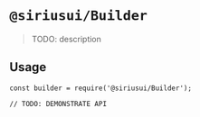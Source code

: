 # `@siriusui/Builder`

> TODO: description

## Usage

```
const builder = require('@siriusui/Builder');

// TODO: DEMONSTRATE API
```
